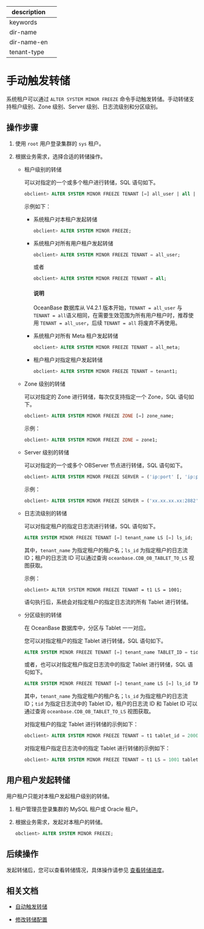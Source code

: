 |description||
|---|---|
|keywords||
|dir-name||
|dir-name-en||
|tenant-type||

# 手动触发转储

系统租户可以通过 `ALTER SYSTEM MINOR FREEZE` 命令手动触发转储。手动转储支持租户级别、Zone 级别、Server 级别、日志流级别和分区级别。

## 操作步骤

1. 使用 `root` 用户登录集群的 `sys` 租户。

2. 根据业务需求，选择合适的转储操作。

   * 租户级别的转储

      可以对指定的一个或多个租户进行转储，SQL 语句如下。

      ```sql
      obclient> ALTER SYSTEM MINOR FREEZE TENANT [=] all_user | all | all_meta | tenant_name [, tenant_name ...];
      ```

      示例如下：

      * 系统租户对本租户发起转储

          ```sql
          obclient> ALTER SYSTEM MINOR FREEZE;
          ```
      
      * 系统租户对所有用户租户发起转储

          ```sql
          obclient> ALTER SYSTEM MINOR FREEZE TENANT = all_user;
          ```

          或者

          ```sql
          obclient> ALTER SYSTEM MINOR FREEZE TENANT = all;
          ```

          <main id="notice" type='explain'>
          <h4>说明</h4>
          <p>OceanBase 数据库从 V4.2.1 版本开始，<code>TENANT = all_user</code> 与 <code>TENANT = all</code>语义相同，在需要生效范围为所有用户租户时，推荐使用 <code>TENANT = all_user</code>，后续 <code>TENANT = all</code> 将废弃不再使用。</p>
          </main>
      
      * 系统租户对所有 Meta 租户发起转储

          ```sql
          obclient> ALTER SYSTEM MINOR FREEZE TENANT = all_meta;
          ```

      * 租户租户对指定租户发起转储

          ```sql
          obclient> ALTER SYSTEM MINOR FREEZE TENANT = tenant1;
          ```

   * Zone 级别的转储

      可以对指定的 Zone 进行转储，每次仅支持指定一个 Zone，SQL 语句如下。

      ```sql
      obclient> ALTER SYSTEM MINOR FREEZE ZONE [=] zone_name;
      ```

      示例：

      ```sql
      obclient> ALTER SYSTEM MINOR FREEZE ZONE = zone1;
      ```

   * Server 级别的转储

       可以对指定的一个或多个 OBServer 节点进行转储，SQL 语句如下。

       ```sql
       obclient> ALTER SYSTEM MINOR FREEZE SERVER = ('ip:port' [, 'ip:port'...]);
       ```

       示例：

       ```sql
       obclient> ALTER SYSTEM MINOR FREEZE SERVER = ('xx.xx.xx.xx:2882','xx.xx.xx.xx:2882');
       ```

   * 日志流级别的转储

     可以对指定租户的指定日志流进行转储，SQL 语句如下。

     ```sql
     ALTER SYSTEM MINOR FREEZE TENANT [=] tenant_name LS [=] ls_id;
     ```

     其中，`tenant_name` 为指定租户的租户名；`ls_id` 为指定租户的日志流 ID；租户的日志流 ID 可以通过查询  `oceanbase.CDB_OB_TABLET_TO_LS` 视图获取。

     示例：

     ```shell
     obclient> ALTER SYSTEM MINOR FREEZE TENANT = t1 LS = 1001;
     ```

     语句执行后，系统会对指定租户的指定日志流的所有 Tablet 进行转储。

   * 分区级别的转储

     在 OceanBase 数据库中，分区与 Tablet 一一对应。

     您可以对指定租户的指定 Tablet 进行转储，SQL 语句如下。

     ```sql
     ALTER SYSTEM MINOR FREEZE TENANT [=] tenant_name TABLET_ID = tid;
     ```

     或者，也可以对指定租户指定日志流中的指定 Tablet 进行转储，SQL 语句如下。

     ```sql
     ALTER SYSTEM MINOR FREEZE TENANT [=] tenant_name LS [=] ls_id TABLET_ID = tid;
     ```

     其中，`tenant_name` 为指定租户的租户名；`ls_id` 为指定租户的日志流 ID；`tid` 为指定日志流中的 Tablet ID，租户的日志流 ID 和 Tablet ID 可以通过查询  `oceanbase.CDB_OB_TABLET_TO_LS` 视图获取。

     对指定租户的指定 Tablet 进行转储的示例如下：

     ```sql
     obclient> ALTER SYSTEM MINOR FREEZE TENANT = t1 tablet_id = 200001;
     ```
     
     对指定租户指定日志流中的指定 Tablet 进行转储的示例如下：

     ```sql
     obclient> ALTER SYSTEM MINOR FREEZE TENANT = t1 LS = 1001 tablet_id = 200001;
     ```

## 用户租户发起转储

用户租户只能对本租户发起租户级别的转储。

1. 租户管理员登录集群的 MySQL 租户或 Oracle 租户。

2. 根据业务需求，发起对本租户的转储。

      ```sql
      obclient> ALTER SYSTEM MINOR FREEZE;
      ```

## 后续操作

发起转储后，您可以查看转储情况，具体操作请参见 [查看转储进度](../100.dump-management/400.view-dump-information.md)。

## 相关文档

* [自动触发转储](../100.dump-management/200.automatically-trigger-dump.md)

* [修改转储配置](../100.dump-management/500.modify-dump-configuration.md)
